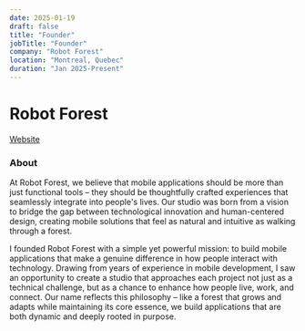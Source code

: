 ```yaml
---
date: 2025-01-19
draft: false
title: "Founder"
jobTitle: "Founder"
company: "Robot Forest"
location: "Montreal, Quebec"
duration: "Jan 2025-Present"
---
```

# Robot Forest
[Website](https://robotforest.dev)
### About
At Robot Forest, we believe that mobile applications should be more than just functional tools – they should be thoughtfully crafted experiences that seamlessly integrate into people's lives. Our studio was born from a vision to bridge the gap between technological innovation and human-centered design, creating mobile solutions that feel as natural and intuitive as walking through a forest.

I founded Robot Forest with a simple yet powerful mission: to build mobile applications that make a genuine difference in how people interact with technology. Drawing from years of experience in mobile development, I saw an opportunity to create a studio that approaches each project not just as a technical challenge, but as a chance to enhance how people live, work, and connect. Our name reflects this philosophy – like a forest that grows and adapts while maintaining its core essence, we build applications that are both dynamic and deeply rooted in purpose.

